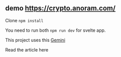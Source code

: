 ## demo https://crypto.anoram.com/

Clone ``npm install`` 

You need to run both ``npm run dev`` for svelte app.


This project uses this [Gemini](https://api.gemini.com/v1/pricefeed) 

Read the article here 